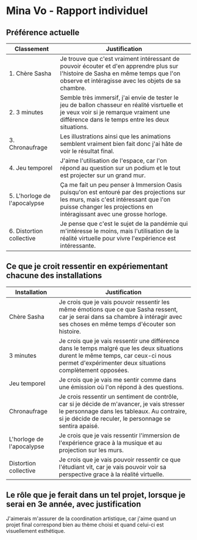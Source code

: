 # Mina Vo - Rapport individuel

##  Préférence actuelle

| Classement | Justification |
| ----------- | ----------- |
| 1. Chère Sasha | Je trouve que c'est vraiment intéressant de pouvoir écouter et d'en apprendre plus sur l'histoire de Sasha en même temps que l'on observe et intéragisse avec les objets de sa chambre. |
| 2. 3 minutes | Semble très immersif, j'ai envie de tester le jeu de ballon chasseur en réalité visrtuelle et je veux voir si je remarque vraiment une différence dans le temps entre les deux situations. |
| 3. Chronaufrage | Les illustrations ainsi que les animations semblent vraiment bien fait donc j'ai hâte de voir le résultat final. |
| 4. Jeu temporel | J'aime l'utilisation de l'espace, car l'on répond au question sur un podium et le tout est projecter sur un grand mur. |
| 5. L'horloge de l'apocalypse| Ça me fait un peu penser à Immersion Oasis puisqu'on est entouré par des projections sur les murs, mais c'est intéressant que l'on puisse changer les projections en intéragissant avec une grosse horloge. |
| 6. Distortion collective | Je pense que c'est le sujet de la pandémie qui m'intéresse le moins, mais l'utilisation de la réalité virtuelle pour vivre l'expérience est intéressante. |

##  Ce que je croit ressentir en expériementant chacune des installations

| Installation | Justification |
| ----------- | ----------- |
| Chère Sasha | Je crois que je vais pouvoir ressentir les même émotions que ce que Sasha ressent, car je serai dans sa chambre à intéragir avec ses choses en même temps d'écouter son histoire. |
| 3 minutes | Je crois que je vais ressentir une différence dans le temps malgré que les deux situations durent le même temps, car ceux-ci nous permet d'expérimenter deux situations complètement opposées. |
| Jeu temporel | Je crois que je vais me sentir comme dans une émission où l'on répond à des questions. |
| Chronaufrage | Je crois ressentir un sentiment de contrôle, car si je décide de m'avancer, je vais stresser le personnage dans les tableaux. Au contraire, si je décide de reculer, le personnage se sentira apaisé. |
| L'horloge de l'apocalypse | Je crois que je vais ressentir l'immersion de l'expérience grace à la musique et au projection sur les murs. |
| Distortion collective | Je crois que je vais pouvoir ressentir ce que l'étudiant vit, car je vais pouvoir voir sa perspective grace à la réalité virtuelle. |

##  Le rôle que je ferait dans un tel projet, lorsque je serai en 3e année, avec justification

J'aimerais m'assurer de la coordination artistique, car j'aime quand un projet final correspond bien au thème choisi et quand celui-ci est visuellement esthétique.
